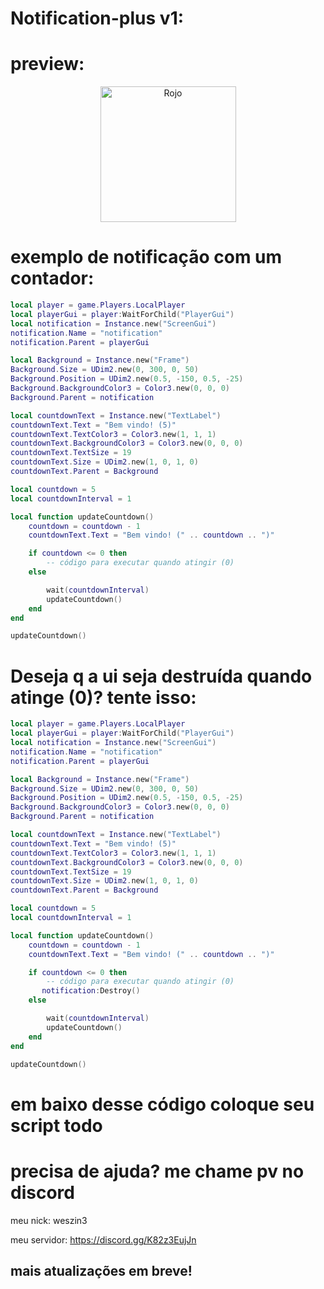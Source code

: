 # Notification-plus v1:

# preview:

<div align="center">
    <img src="assets/HDAdminLogo.png" alt="Rojo" height="217" />
</div>

# exemplo de notificação com um contador:

```lua
local player = game.Players.LocalPlayer
local playerGui = player:WaitForChild("PlayerGui")
local notification = Instance.new("ScreenGui")
notification.Name = "notification"
notification.Parent = playerGui

local Background = Instance.new("Frame")
Background.Size = UDim2.new(0, 300, 0, 50)  
Background.Position = UDim2.new(0.5, -150, 0.5, -25) 
Background.BackgroundColor3 = Color3.new(0, 0, 0)
Background.Parent = notification

local countdownText = Instance.new("TextLabel")
countdownText.Text = "Bem vindo! (5)"
countdownText.TextColor3 = Color3.new(1, 1, 1)
countdownText.BackgroundColor3 = Color3.new(0, 0, 0)
countdownText.TextSize = 19
countdownText.Size = UDim2.new(1, 0, 1, 0)
countdownText.Parent = Background

local countdown = 5
local countdownInterval = 1

local function updateCountdown()
    countdown = countdown - 1
    countdownText.Text = "Bem vindo! (" .. countdown .. ")"

    if countdown <= 0 then
        -- código para executar quando atingir (0)
    else

        wait(countdownInterval)
        updateCountdown()
    end
end

updateCountdown()
```

# Deseja q a ui seja destruída quando atinge (0)? tente isso:

```lua
local player = game.Players.LocalPlayer
local playerGui = player:WaitForChild("PlayerGui")
local notification = Instance.new("ScreenGui")
notification.Name = "notification"
notification.Parent = playerGui

local Background = Instance.new("Frame")
Background.Size = UDim2.new(0, 300, 0, 50)  
Background.Position = UDim2.new(0.5, -150, 0.5, -25) 
Background.BackgroundColor3 = Color3.new(0, 0, 0)
Background.Parent = notification

local countdownText = Instance.new("TextLabel")
countdownText.Text = "Bem vindo! (5)"
countdownText.TextColor3 = Color3.new(1, 1, 1)
countdownText.BackgroundColor3 = Color3.new(0, 0, 0)
countdownText.TextSize = 19
countdownText.Size = UDim2.new(1, 0, 1, 0)
countdownText.Parent = Background

local countdown = 5
local countdownInterval = 1

local function updateCountdown()
    countdown = countdown - 1
    countdownText.Text = "Bem vindo! (" .. countdown .. ")"

    if countdown <= 0 then
        -- código para executar quando atingir (0)
       notification:Destroy()
    else

        wait(countdownInterval)
        updateCountdown()
    end
end

updateCountdown()
```

# em baixo desse código coloque seu script todo

# precisa de ajuda? me chame pv no discord
meu nick: weszin3

meu servidor: https://discord.gg/K82z3EujJn

## mais atualizações em breve!
